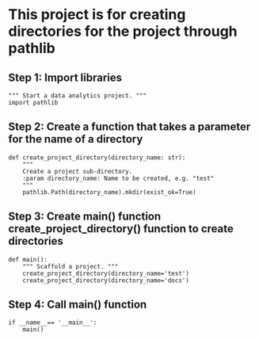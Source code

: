 # This project is for creating directories for the project through pathlib
## Step 1: Import libraries
```
""" Start a data analytics project. """
import pathlib
```
## Step 2: Create a function that takes a parameter for the name of a directory
```
def create_project_directory(directory_name: str):
    """
    Create a project sub-directory.
    :param directory_name: Name to be created, e.g. "test"
    """
    pathlib.Path(directory_name).mkdir(exist_ok=True)
```
## Step 3: Create main() function create_project_directory() function to create directories
```
def main():
    """ Scaffold a project. """
    create_project_directory(directory_name='test')
    create_project_directory(directory_name='docs')
```
## Step 4: Call main() function
```
if __name__== '__main__':
    main()
```

```
